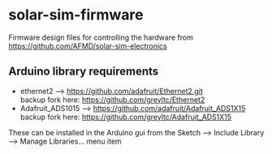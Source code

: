 # solar-sim-firmware
Firmware design files for controlling the hardware from https://github.com/AFMD/solar-sim-electronics

## Arduino library requirements
 - ethernet2 --> https://github.com/adafruit/Ethernet2.git  
  backup fork here: https://github.com/greyltc/Ethernet2
 - Adafruit_ADS1015 --> https://github.com/adafruit/Adafruit_ADS1X15  
  backup fork here: https://github.com/greyltc/Adafruit_ADS1X15
  
These can be installed in the Arduino gui from the Sketch --> Include Library --> Manage Libraries... menu item
